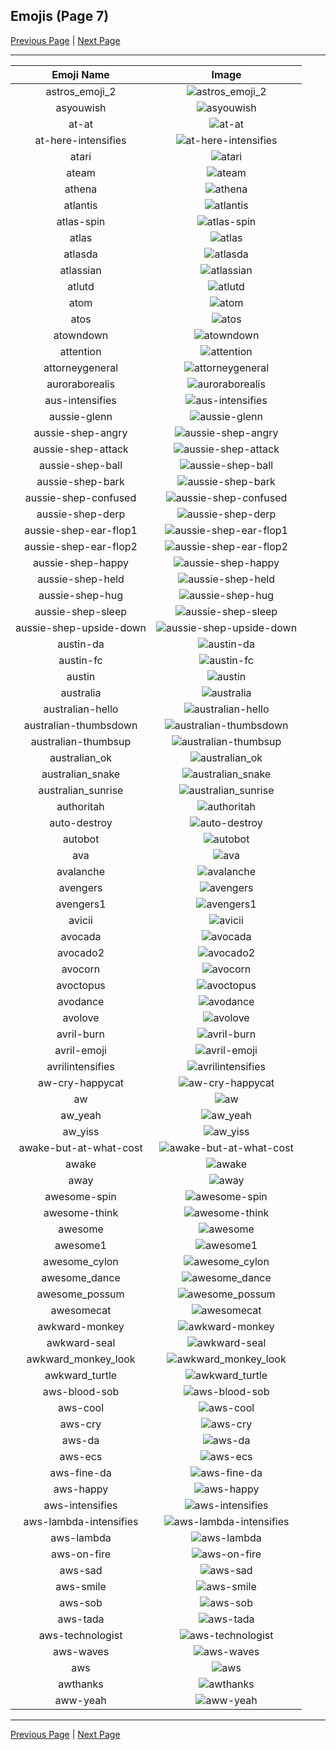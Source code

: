 
## Emojis (Page 7)

[Previous Page](/docs/hc/page-a-0006.md)
  | [Next Page](/docs/hc/page-a-0008.md)

<hr />

|Emoji Name|Image|
| :-: | :-: |
|astros_emoji_2| ![astros_emoji_2](/emojis/hc/astros_emoji_2.png)|
|asyouwish| ![asyouwish](/emojis/hc/asyouwish.jpg)|
|at-at| ![at-at](/emojis/hc/at-at.png)|
|at-here-intensifies| ![at-here-intensifies](/emojis/hc/at-here-intensifies.gif)|
|atari| ![atari](/emojis/hc/atari.png)|
|ateam| ![ateam](/emojis/hc/ateam.jpg)|
|athena| ![athena](/emojis/hc/athena.png)|
|atlantis| ![atlantis](/emojis/hc/atlantis.png)|
|atlas-spin| ![atlas-spin](/emojis/hc/atlas-spin.gif)|
|atlas| ![atlas](/emojis/hc/atlas.png)|
|atlasda| ![atlasda](/emojis/hc/atlasda.png)|
|atlassian| ![atlassian](/emojis/hc/atlassian.png)|
|atlutd| ![atlutd](/emojis/hc/atlutd.jpg)|
|atom| ![atom](/emojis/hc/atom.png)|
|atos| ![atos](/emojis/hc/atos.png)|
|atowndown| ![atowndown](/emojis/hc/atowndown.gif)|
|attention| ![attention](/emojis/hc/attention.png)|
|attorneygeneral| ![attorneygeneral](/emojis/hc/attorneygeneral.jpg)|
|auroraborealis| ![auroraborealis](/emojis/hc/auroraborealis.jpg)|
|aus-intensifies| ![aus-intensifies](/emojis/hc/aus-intensifies.gif)|
|aussie-glenn| ![aussie-glenn](/emojis/hc/aussie-glenn.png)|
|aussie-shep-angry| ![aussie-shep-angry](/emojis/hc/aussie-shep-angry.png)|
|aussie-shep-attack| ![aussie-shep-attack](/emojis/hc/aussie-shep-attack.png)|
|aussie-shep-ball| ![aussie-shep-ball](/emojis/hc/aussie-shep-ball.png)|
|aussie-shep-bark| ![aussie-shep-bark](/emojis/hc/aussie-shep-bark.png)|
|aussie-shep-confused| ![aussie-shep-confused](/emojis/hc/aussie-shep-confused.png)|
|aussie-shep-derp| ![aussie-shep-derp](/emojis/hc/aussie-shep-derp.png)|
|aussie-shep-ear-flop1| ![aussie-shep-ear-flop1](/emojis/hc/aussie-shep-ear-flop1.png)|
|aussie-shep-ear-flop2| ![aussie-shep-ear-flop2](/emojis/hc/aussie-shep-ear-flop2.png)|
|aussie-shep-happy| ![aussie-shep-happy](/emojis/hc/aussie-shep-happy.png)|
|aussie-shep-held| ![aussie-shep-held](/emojis/hc/aussie-shep-held.png)|
|aussie-shep-hug| ![aussie-shep-hug](/emojis/hc/aussie-shep-hug.png)|
|aussie-shep-sleep| ![aussie-shep-sleep](/emojis/hc/aussie-shep-sleep.png)|
|aussie-shep-upside-down| ![aussie-shep-upside-down](/emojis/hc/aussie-shep-upside-down.png)|
|austin-da| ![austin-da](/emojis/hc/austin-da.png)|
|austin-fc| ![austin-fc](/emojis/hc/austin-fc.png)|
|austin| ![austin](/emojis/hc/austin.jpg)|
|australia| ![australia](/emojis/hc/australia.gif)|
|australian-hello| ![australian-hello](/emojis/hc/australian-hello.png)|
|australian-thumbsdown| ![australian-thumbsdown](/emojis/hc/australian-thumbsdown.png)|
|australian-thumbsup| ![australian-thumbsup](/emojis/hc/australian-thumbsup.png)|
|australian_ok| ![australian_ok](/emojis/hc/australian_ok.png)|
|australian_snake| ![australian_snake](/emojis/hc/australian_snake.png)|
|australian_sunrise| ![australian_sunrise](/emojis/hc/australian_sunrise.png)|
|authoritah| ![authoritah](/emojis/hc/authoritah.jpg)|
|auto-destroy| ![auto-destroy](/emojis/hc/auto-destroy.png)|
|autobot| ![autobot](/emojis/hc/autobot.png)|
|ava| ![ava](/emojis/hc/ava.jpg)|
|avalanche| ![avalanche](/emojis/hc/avalanche.png)|
|avengers| ![avengers](/emojis/hc/avengers.jpg)|
|avengers1| ![avengers1](/emojis/hc/avengers1.gif)|
|avicii| ![avicii](/emojis/hc/avicii.png)|
|avocada| ![avocada](/emojis/hc/avocada.png)|
|avocado2| ![avocado2](/emojis/hc/avocado2.png)|
|avocorn| ![avocorn](/emojis/hc/avocorn.png)|
|avoctopus| ![avoctopus](/emojis/hc/avoctopus.png)|
|avodance| ![avodance](/emojis/hc/avodance.gif)|
|avolove| ![avolove](/emojis/hc/avolove.png)|
|avril-burn| ![avril-burn](/emojis/hc/avril-burn.gif)|
|avril-emoji| ![avril-emoji](/emojis/hc/avril-emoji.png)|
|avrilintensifies| ![avrilintensifies](/emojis/hc/avrilintensifies.gif)|
|aw-cry-happycat| ![aw-cry-happycat](/emojis/hc/aw-cry-happycat.png)|
|aw| ![aw](/emojis/hc/aw.png)|
|aw_yeah| ![aw_yeah](/emojis/hc/aw_yeah.gif)|
|aw_yiss| ![aw_yiss](/emojis/hc/aw_yiss.png)|
|awake-but-at-what-cost| ![awake-but-at-what-cost](/emojis/hc/awake-but-at-what-cost.jpg)|
|awake| ![awake](/emojis/hc/awake.png)|
|away| ![away](/emojis/hc/away.png)|
|awesome-spin| ![awesome-spin](/emojis/hc/awesome-spin.gif)|
|awesome-think| ![awesome-think](/emojis/hc/awesome-think.png)|
|awesome| ![awesome](/emojis/hc/awesome.png)|
|awesome1| ![awesome1](/emojis/hc/awesome1.gif)|
|awesome_cylon| ![awesome_cylon](/emojis/hc/awesome_cylon.gif)|
|awesome_dance| ![awesome_dance](/emojis/hc/awesome_dance.gif)|
|awesome_possum| ![awesome_possum](/emojis/hc/awesome_possum.jpg)|
|awesomecat| ![awesomecat](/emojis/hc/awesomecat.png)|
|awkward-monkey| ![awkward-monkey](/emojis/hc/awkward-monkey.png)|
|awkward-seal| ![awkward-seal](/emojis/hc/awkward-seal.jpg)|
|awkward_monkey_look| ![awkward_monkey_look](/emojis/hc/awkward_monkey_look.gif)|
|awkward_turtle| ![awkward_turtle](/emojis/hc/awkward_turtle.gif)|
|aws-blood-sob| ![aws-blood-sob](/emojis/hc/aws-blood-sob.png)|
|aws-cool| ![aws-cool](/emojis/hc/aws-cool.png)|
|aws-cry| ![aws-cry](/emojis/hc/aws-cry.png)|
|aws-da| ![aws-da](/emojis/hc/aws-da.png)|
|aws-ecs| ![aws-ecs](/emojis/hc/aws-ecs.png)|
|aws-fine-da| ![aws-fine-da](/emojis/hc/aws-fine-da.png)|
|aws-happy| ![aws-happy](/emojis/hc/aws-happy.png)|
|aws-intensifies| ![aws-intensifies](/emojis/hc/aws-intensifies.gif)|
|aws-lambda-intensifies| ![aws-lambda-intensifies](/emojis/hc/aws-lambda-intensifies.gif)|
|aws-lambda| ![aws-lambda](/emojis/hc/aws-lambda.png)|
|aws-on-fire| ![aws-on-fire](/emojis/hc/aws-on-fire.gif)|
|aws-sad| ![aws-sad](/emojis/hc/aws-sad.png)|
|aws-smile| ![aws-smile](/emojis/hc/aws-smile.png)|
|aws-sob| ![aws-sob](/emojis/hc/aws-sob.png)|
|aws-tada| ![aws-tada](/emojis/hc/aws-tada.png)|
|aws-technologist| ![aws-technologist](/emojis/hc/aws-technologist.png)|
|aws-waves| ![aws-waves](/emojis/hc/aws-waves.gif)|
|aws| ![aws](/emojis/hc/aws.png)|
|awthanks| ![awthanks](/emojis/hc/awthanks.png)|
|aww-yeah| ![aww-yeah](/emojis/hc/aww-yeah.gif)|

<hr/>

[Previous Page](/docs/hc/page-a-0006.md)
  | [Next Page](/docs/hc/page-a-0008.md)